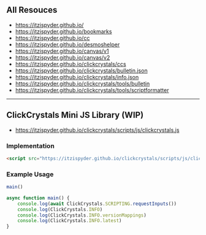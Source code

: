 ## All Resouces

- https://itzispyder.github.io/
- https://itzispyder.github.io/bookmarks
- https://itzispyder.github.io/cc
- https://itzispyder.github.io/desmoshelper
- https://itzispyder.github.io/canvas/v1
- https://itzispyder.github.io/canvas/v2
- https://itzispyder.github.io/clickcrystals/ccs
- https://itzispyder.github.io/clickcrystals/bulletin.json
- https://itzispyder.github.io/clickcrystals/info.json
- https://itzispyder.github.io/clickcrystals/tools/bulletin
- https://itzispyder.github.io/clickcrystals/tools/scriptformatter

---

## ClickCrystals Mini JS Library (WIP)
- https://itzispyder.github.io/clickcrystals/scripts/js/clickcrystals.js

### Implementation
```html
<script src="https://itzispyder.github.io/clickcrystals/scripts/js/clickcrystals.js"></script>
```
### Example Usage
```js
main()

async function main() {
    console.log(await ClickCrystals.SCRIPTING.requestInputs())
    console.log(ClickCrystals.INFO)
    console.log(ClickCrystals.INFO.versionMappings)
    console.log(ClickCrystals.INFO.latest)
}
```